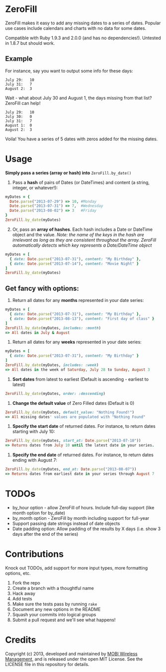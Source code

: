 ZeroFill
=====

ZeroFill makes it easy to add any missing dates to a series of dates. Popular use cases include calendars and charts with no data for some dates.

Compatible with Ruby 1.9.3 and 2.0.0 (and has no dependencies!). Untested in 1.8.7 but should work.

Example
------

For instance, say you want to output some info for these days:

```
July 29:   10
July 31:   7
August 2:  3
```
Wait - what about July 30 and August 1, the days missing from that list? ZeroFill can help!

```
July 29:   10
July 30:   0
July 31:   7
August 1:  0
August 2:  3
```
Voila! You have a series of 5 dates with zeros added for the missing dates.

Usage
====

__Simply pass a series (array or hash) into__ `ZeroFill.by_date()`

1. Pass a __hash__ of pairs of Dates (or DateTimes) and content (a string, integer, or whatever!):
```ruby
myDates = {
  Date.parse("2013-07-29") => 10, #Monday
  Date.parse("2013-07-31") => 7,  #Wednesday
  Date.parse("2013-08-02") => 3   #Friday
}
ZeroFill.by_date(myDates)
```

2. Or, pass an __array of hashes__. Each hash includes a Date or DateTime object and the value. _Note: the name of the keys in the hash are irrelevant as long as they are consistent throughout the array. ZeroFill automatically detects which key represents a Date/DateTime object_
```ruby
myDates = [
  { date: Date.parse("2013-07-31"), content: "My Birthday" },
  { date: Date.parse("2013-07-14"), content: "Movie Night" }
]
ZeroFill.by_date(myDates)
```

Get fancy with options:
--------------------------

1. Return all dates for any __months__ represented in your date series:
```ruby
myDates = [
  { date: Date.parse("2013-07-31"), content: "My Birthday" },
  { date: Date.parse("2013-08-13"), content: "First day of class" }
]
ZeroFill.by_date(myDates, includes: :month)
=> All dates in July & August
```

1. Return all dates for any __weeks__ represented in your date series:
```ruby
myDates = [
  { date: Date.parse("2013-07-31"), content: "My Birthday" }
]
ZeroFill.by_date(myDates, includes: :week)
=> All dates in the week of Saturday, July 28 to Sunday, August 3
```

1. __Sort dates__ from latest to earliest (Default is ascending - earliest to latest)
```ruby
ZeroFill.by_date(myDates, order: :descending)
```

1. __Change the default value__ of Zero Filled dates (Default is 0)
```ruby
ZeroFill.by_date(myDates, default_value: "Nothing Found!")
=> All missing dates' values are populated with "Nothing Found"
```

1. __Specify the start date__ of returned dates. For instance, to return dates starting with July 10:
```ruby
ZeroFill.by_date(myDates, start_at: Date.parse("2013-07-10"))
=> Returns dates from July 10 until the latest date in your series.
```

1. __Specify the end date__ of returned dates. For instance, to return dates ending with August 7:
```ruby
ZeroFill.by_date(myDates, end_at: Date.parse("2013-08-07"))
=> Returns dates from earliest date in your series through August 7
```

TODOs
====

* by_hour option - allow ZeroFill of hours. Include full-day support (like month option for by_date)
* by_month option - ZeroFill by month including support for full-year
* Support passing date strings instead of date objects
* Date padding option: Allow padding of the results by X days (i.e. show 3 days after the end of the series)

Contributions
=====
Knock out TODOs, add support for more input types, more formatting options, etc.

1. Fork the repo
1. Create a branch with a thoughtful name
1. Hack away
1. Add tests
1. Make sure the tests pass by running `rake`
1. Document any new options in the README
1. Squash your commits into logical groups
1. Submit a pull request and we'll see what happens!

Credits
=====
Copyright (c) 2013, developed and maintained by [MOBI Wireless Management](http://www.mobiwm.com/), and is released under the open MIT License. See the LICENSE file in this repository for details.

